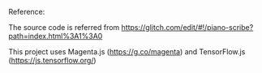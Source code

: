 Reference:

The source code is referred from https://glitch.com/edit/#!/piano-scribe?path=index.html%3A1%3A0


This project uses Magenta.js (https://g.co/magenta) and TensorFlow.js (https://js.tensorflow.org/)